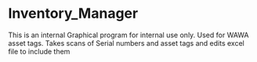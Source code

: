 # Inventory_Manager

This is an internal Graphical program for internal use only. Used for WAWA asset tags. 
Takes scans of Serial numbers and asset tags and edits excel file to include them
